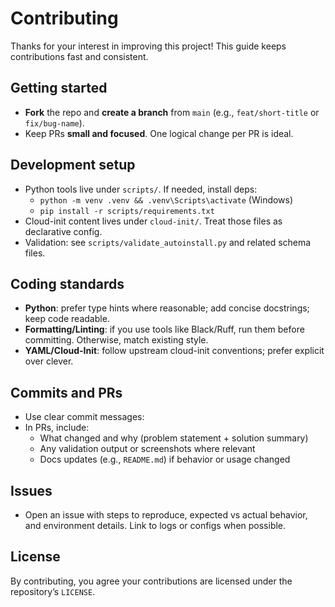 # Contributing

Thanks for your interest in improving this project! This guide keeps contributions fast and consistent.

## Getting started

- **Fork** the repo and **create a branch** from `main` (e.g., `feat/short-title` or `fix/bug-name`).
- Keep PRs **small and focused**. One logical change per PR is ideal.

## Development setup

- Python tools live under `scripts/`. If needed, install deps:
  - `python -m venv .venv && .venv\Scripts\activate` (Windows)
  - `pip install -r scripts/requirements.txt`
- Cloud-init content lives under `cloud-init/`. Treat those files as declarative config.
- Validation: see `scripts/validate_autoinstall.py` and related schema files.

## Coding standards

- **Python**: prefer type hints where reasonable; add concise docstrings; keep code readable.
- **Formatting/Linting**: if you use tools like Black/Ruff, run them before committing. Otherwise, match existing style.
- **YAML/Cloud-Init**: follow upstream cloud-init conventions; prefer explicit over clever.

## Commits and PRs

- Use clear commit messages:
- In PRs, include:
  - What changed and why (problem statement + solution summary)
  - Any validation output or screenshots where relevant
  - Docs updates (e.g., `README.md`) if behavior or usage changed

## Issues

- Open an issue with steps to reproduce, expected vs actual behavior, and environment details. Link to logs or configs when possible.

## License

By contributing, you agree your contributions are licensed under the repository’s `LICENSE`.
